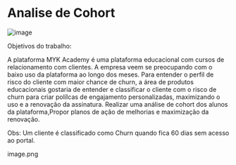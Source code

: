 # Analise de Cohort


![image](https://github.com/user-attachments/assets/01f386e1-584e-43da-9a26-88e65d0883a3)



Objetivos do trabalho:

A plataforma MYK Academy é uma plataforma educacional com cursos de relacionamento com clientes. A empresa veem se preocupando com o baixo uso da plataforma ao longo dos meses. Para entender o perfil de risco do cliente com maior chance de churn, a área de produtos educacionais gostaria de entender e classificar o cliente com o risco de churn para criar políIcas de engajamento personalizadas, maximizando o uso e a renovação da assinatura. Realizar uma análise de cohort dos alunos da plataforma,Propor planos de ação de melhorias e maximização da renovação.

Obs: Um cliente é classificado como Churn quando fica 60 dias sem acesso ao portal.

image.png
